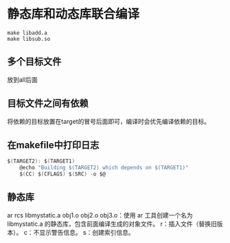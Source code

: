 # 静态库和动态库联合编译
```
make libadd.a
make libsub.so
```
## 多个目标文件
放到all后面
## 目标文件之间有依赖
将依赖的目标放置在target的冒号后面即可，编译时会优先编译依赖的目标。
## 在makefile中打印日志
```c
$(TARGET2): $(TARGET1)
	@echo "Building $(TARGET2) which depends on $(TARGET1)"
	$(CC) $(CFLAGS) $(SRC) -o $@
```
## 静态库
ar rcs libmystatic.a obj1.o obj2.o obj3.o：使用 ar 工具创建一个名为 libmystatic.a 的静态库，包含前面编译生成的对象文件。
r：插入文件（替换旧版本）。
c：不显示警告信息。
s：创建索引信息。